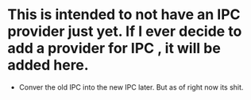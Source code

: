 # This is intended to not have an IPC provider just yet. If I ever decide to add a provider for IPC , it will be added here.



- Conver the old IPC into the new IPC later. But as of right now its shit.
